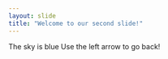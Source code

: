 ```yaml
---
layout: slide
title: "Welcome to our second slide!"
---
```

The sky is blue
Use the left arrow to go back!
